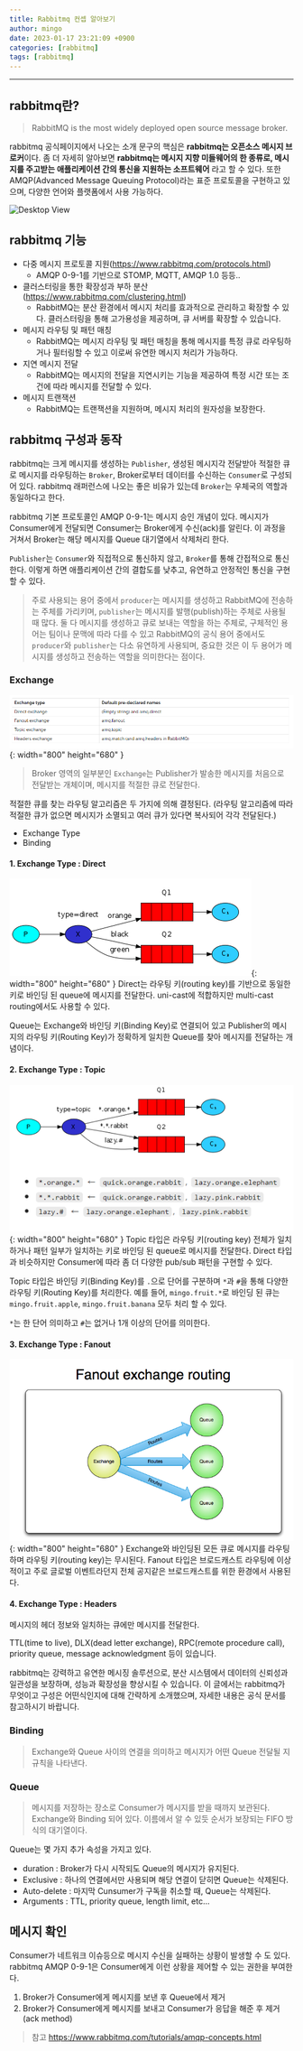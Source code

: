 ```yaml
---
title: Rabbitmq 컨셉 알아보기
author: mingo
date: 2023-01-17 23:21:09 +0900
categories: [rabbitmq]
tags: [rabbitmq]
---
```


----

## rabbitmq란?
> RabbitMQ is the most widely deployed open source message broker.

rabbitmq 공식페이지에서 나오는 소개 문구의 핵심은 **rabbitmq는 오픈소스 메시지 브로커**이다.
좀 더 자세히 알아보면 **rabbitmq는 메시지 지향 미들웨어의 한 종류로, 메시지를 주고받는 애플리케이션 간의 통신을 지원하는 소프트웨어** 라고 할 수 있다.
또한 AMQP(Advanced Message Queuing Protocol)라는 표준 프로토콜을 구현하고 있으며, 다양한 언어와 플랫폼에서 사용 가능하다.

![Desktop View](https://www.rabbitmq.com/img/tutorials/intro/hello-world-example-routing.png)

## rabbitmq 기능
 - 다중 메시지 프로토콜 지원(https://www.rabbitmq.com/protocols.html)
   - AMQP 0-9-1를 기반으로 STOMP, MQTT, AMQP 1.0 등등..
 - 클러스터링을 통한 확장성과 부하 분산(https://www.rabbitmq.com/clustering.html)
   - RabbitMQ는 분산 환경에서 메시지 처리를 효과적으로 관리하고 확장할 수 있다. 클러스터링을 통해 고가용성을 제공하며, 큐 서버를 확장할 수 있습니다.
 - 메시지 라우팅 및 패턴 매칭
   - RabbitMQ는 메시지 라우팅 및 패턴 매칭을 통해 메시지를 특정 큐로 라우팅하거나 필터링할 수 있고 이로써 유연한 메시지 처리가 가능하다.
 - 지연 메시지 전달 
   - RabbitMQ는 메시지의 전달을 지연시키는 기능을 제공하여 특정 시간 또는 조건에 따라 메시지를 전달할 수 있다.
 - 메시지 트랜잭션 
   - RabbitMQ는 트랜잭션을 지원하며, 메시지 처리의 원자성을 보장한다.

## rabbitmq 구성과 동작
rabbitmq는 크게 메시지를 생성하는 `Publisher`, 
생성된 메시지각 전달받아 적절한 큐로 메시지를 라우팅하는 `Broker`, 
Broker로부터 데이터를 수신하는 `Consumer`로 구성되어 있다.
rabbitmq 래퍼런스에 나오는 좋은 비유가 있는데 `Broker`는 우체국의 역할과 동일하다고 한다. 

rabbitmq 기본 프로토콜인 AMQP 0-9-1는 메시지 승인 개념이 있다. 
메시지가 Consumer에게 전달되면 Consumer는 Broker에게 수신(ack)를 알린다. 
이 과정을 거쳐서 Broker는 해당 메시지를 Queue 대기열에서 삭제처리 한다.

`Publisher`는 `Consumer`와 직접적으로 통신하지 않고, `Broker`를 통해 간접적으로 통신한다. 
이렇게 하면 애플리케이션 간의 결합도를 낮추고, 유연하고 안정적인 통신을 구현할 수 있다.

> 주로 사용되는 용어 중에서 `producer`는 메시지를 생성하고 RabbitMQ에 전송하는 주체를 가리키며, `publisher`는 메시지를 발행(publish)하는 주체로 사용될 때 많다.  둘 다 메시지를 생성하고 큐로 보내는 역할을 하는 주체로, 구체적인 용어는 팀이나 문맥에 따라 다를 수 있고 RabbitMQ의 공식 용어 중에서도 `producer`와 `publisher`는 다소 유연하게 사용되며, 중요한 것은 이 두 용어가 메시지를 생성하고 전송하는 역할을 의미한다는 점이다.

### Exchange
![Desktop View](/assets/img/post/20230117/2.png){: width="800" height="680" }

> Broker 영역의 일부분인 `Exchange`는 Publisher가 발송한 메시지를 처음으로 전달받는 개체이며, 메시지를 적절한 큐로 전달한다.

적절한 큐를 찾는 라우팅 알고리즘은 두 가지에 의해 결정된다. (라우팅 알고리즘에 따라 적절한 큐가 없으면 메시지가 소멸되고 여러 큐가 있다면 복사되어 각각 전달된다.)
 - Exchange Type
 - Binding

#### 1. Exchange Type : Direct
![Desktop View](/assets/img/post/20230117/3.png){: width="800" height="680" }
Direct는 라우팅 키(routing key)를 기반으로 동일한 키로 바인딩 된 queue에 메시지를 전달한다. 
uni-cast에 적합하지만 multi-cast routing에서도 사용할 수 있다.

Queue는 Exchange와 바인딩 키(Binding Key)로 연결되어 있고 
Publisher의 메시지의 라우팅 키(Routing Key)가 정확하게 일치한 Queue를 찾아 메시지를 전달하는 개념이다.

#### 2. Exchange Type : Topic
![Desktop View](/assets/img/post/20230117/4.png){: width="800" height="680" }
Topic 타입은 라우팅 키(routing key) 전체가 일치하거나 패턴 일부가 일치하는 키로 바인딩 된 queue로 메시지를 전달한다.
Direct 타입과 비슷하지만 Consumer에 따라 좀 더 다양한 pub/sub 패턴을 구현할 수 있다.

Topic 타입은 바인딩 키(Binding Key)를 `.`으로 단어를 구분하며 `*`과 `#`을 통해 다양한 라우팅 키(Routing Key)를 처리한다.
예를 들어, `mingo.fruit.*`로 바인딩 된 큐는 `mingo.fruit.apple`, `mingo.fruit.banana` 모두 처리 할 수 있다.

`*`는 한 단어 의미하고 `#`는 없거나 1개 이상의 단어를 의미한다. 

#### 3. Exchange Type : Fanout
![Desktop View](/assets/img/post/20230117/5.png){: width="800" height="680" }
Exchange와 바인딩된 모든 큐로 메시지를 라우팅하며 라우팅 키(routing key)는 무시된다. 
Fanout 타입은 브로드캐스트 라우팅에 이상적이고 주로 글로벌 이벤트라던지 전체 공지같은 브로드캐스트를 위한 환경에서 사용된다.

#### 4. Exchange Type : Headers
메시지의 헤더 정보와 일치하는 큐에만 메시지를 전달한다.


TTL(time to live), DLX(dead letter exchange), RPC(remote procedure call), priority queue, message acknowledgment 등이 있습니다.

rabbitmq는 강력하고 유연한 메시징 솔루션으로, 분산 시스템에서 데이터의 신뢰성과 일관성을 보장하며, 성능과 확장성을 향상시킬 수 있습니다. 이 글에서는 rabbitmq가 무엇이고 구성은 어떤식인지에 대해 간략하게 소개했으며, 자세한 내용은 공식 문서를 참고하시기 바랍니다.


### Binding
> Exchange와 Queue 사이의 연결을 의미하고 메시지가 어떤 Queue 전달될 지 규칙을 나타낸다.

### Queue
> 메시지를 저장하는 장소로 Consumer가 메시지를 받을 때까지 보관된다. Exchange와 Binding 되어 있다. 이름에서 알 수 있듯 순서가 보장되는 FIFO 방식의 대기열이다.

Queue는 몇 가지 추가 속성을 가지고 있다.
- duration : Broker가 다시 시작되도 Queue의 메시지가 유지된다.
- Exclusive : 하나의 연결에서만 사용되며 해당 연결이 닫히면 Queue는 삭제된다.
- Auto-delete : 마지막 Cunsumer가 구독을 취소할 때, Queue는 삭제된다.
- Arguments : TTL, priority queue, length limit, etc... 


## 메시지 확인
Consumer가 네트워크 이슈등으로 메시지 수신을 실패하는 상황이 발생할 수 도 있다.
rabbitmq AMQP 0-9-1은 Consumer에게 이런 상황을 제어할 수 있는 권한을 부여한다. 

1. Broker가 Consumer에게 메시지를 보낸 후 Queue에서 제거
2. Broker가 Consumer에게 메시지를 보내고 Consumer가 응답을 해준 후 제거(ack method)

> 참고 https://www.rabbitmq.com/tutorials/amqp-concepts.html  
